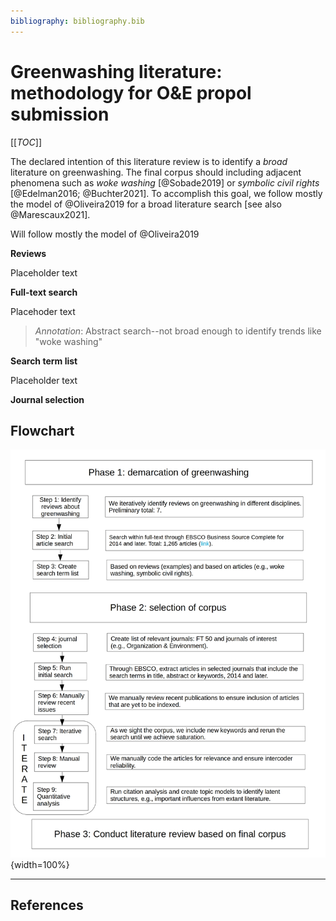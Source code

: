 ```yaml
---
bibliography: bibliography.bib
---
```


# Greenwashing literature: methodology for O&E propol submission

[[_TOC_]]

The declared intention of this literature review is to identify a *broad* literature on greenwashing. The final corpus should including adjacent phenomena such as *woke washing* [@Sobade2019] or *symbolic civil rights* [@Edelman2016; @Buchter2021]. To accomplish this goal, we follow mostly the model of @Oliveira2019 for a broad literature search [see also @Marescaux2021].

Will follow mostly the model of @Oliveira2019

**Reviews**

Placeholder text

**Full-text search**

Placehoder text

> *Annotation*: Abstract search--not broad enough to identify trends like "woke washing"

**Search term list**

Placeholder text

**Journal selection**

## Flowchart

![Corpus selection--flowchart](/uploads/flowchart.jpg){width=100%}

---

## References